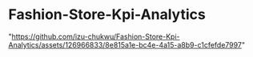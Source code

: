# Fashion-Store-Kpi-Analytics
"https://github.com/izu-chukwu/Fashion-Store-Kpi-Analytics/assets/126966833/8e815a1e-bc4e-4a15-a8b9-c1cfefde7997"
